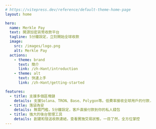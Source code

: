 ```yaml
---
# https://vitepress.dev/reference/default-theme-home-page
layout: home

hero:
  name: Merkle Pay
  text: 開源加密貨幣收款平台
  tagline: 5分鐘設定，立刻開始全球收款
  image:
    src: /images/logo.png
    alt: Merkle Pay
  actions:
    - theme: brand
      text: 簡介
      link: /zh-Hant/introduction
    - theme: alt
      text: 快速上手
      link: /zh-Hant/getting-started

features:
  - title: 支援多個區塊鏈
    details: 支援Solana、TRON、Base、Polygon等。低費率接收全球用戶的付款.
  - title: 落袋為安
    details: 無需門檻，5分鐘設定，客戶直接付款到你的私人錢包
  - title: 強大的後台管理工具
    details: 創建和發送收款連結，查看實施交易狀態，一目了然，全方位掌控
---
```

